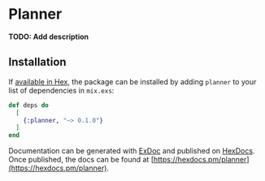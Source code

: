 # Planner

**TODO: Add description**

## Installation

If [available in Hex](https://hex.pm/docs/publish), the package can be installed
by adding `planner` to your list of dependencies in `mix.exs`:

```elixir
def deps do
  [
    {:planner, "~> 0.1.0"}
  ]
end
```

Documentation can be generated with [ExDoc](https://github.com/elixir-lang/ex_doc)
and published on [HexDocs](https://hexdocs.pm). Once published, the docs can
be found at [https://hexdocs.pm/planner](https://hexdocs.pm/planner).

